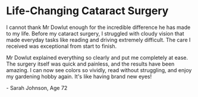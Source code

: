 # Life-Changing Cataract Surgery

I cannot thank Mr Dowlut enough for the incredible difference he has made to my life. Before my cataract surgery, I struggled with cloudy vision that made everyday tasks like reading and driving extremely difficult. The care I received was exceptional from start to finish.

Mr Dowlut explained everything so clearly and put me completely at ease. The surgery itself was quick and painless, and the results have been amazing. I can now see colors so vividly, read without struggling, and enjoy my gardening hobby again. It's like having brand new eyes!

\- Sarah Johnson, Age 72 